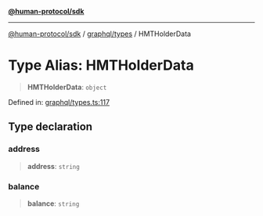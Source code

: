 [**@human-protocol/sdk**](../../../README.md)

***

[@human-protocol/sdk](../../../modules.md) / [graphql/types](../README.md) / HMTHolderData

# Type Alias: HMTHolderData

> **HMTHolderData**: `object`

Defined in: [graphql/types.ts:117](https://github.com/humanprotocol/human-protocol/blob/508a14bc6124efbce87c3168c916200b52bfc694/packages/sdk/typescript/human-protocol-sdk/src/graphql/types.ts#L117)

## Type declaration

### address

> **address**: `string`

### balance

> **balance**: `string`
